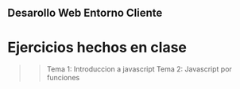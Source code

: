 ## Desarollo Web Entorno Cliente
# Ejercicios hechos en clase
>> Tema 1: Introduccion a javascript
>> Tema 2: Javascript por funciones